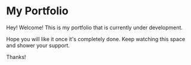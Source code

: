 # My Portfolio

Hey! Welcome!
This is my portfolio that is currently under development.

Hope you will like it once it's completely done.
Keep watching this space and shower your support.

Thanks!
